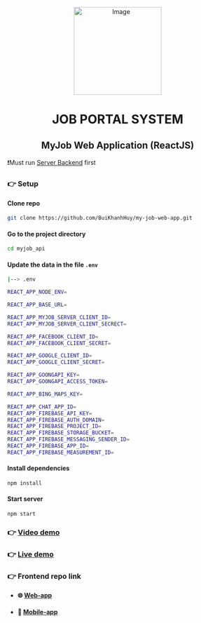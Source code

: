 <p align="center">
 <img src="https://github.com/BuiKhanhHuy/myjob_api/assets/69914972/ef0c454d-7947-46ab-a5e6-64ffe964bb3a" width="200"  alt="Image" />
</p>
<h1 align="center">JOB PORTAL SYSTEM</h1>
<h2 align="center">MyJob Web Application (ReactJS)</h2>

❗Must run [Server Backend](https://github.com/BuiKhanhHuy/myjob_api)  first
### 👉 Setup

#### Clone repo
```bash
git clone https://github.com/BuiKhanhHuy/my-job-web-app.git
```
#### Go to the project directory
```bash
cd myjob_api
```
#### Update the data in the file `.env`
```bash
|--> .env
```
```bash
REACT_APP_NODE_ENV=

REACT_APP_BASE_URL=

REACT_APP_MYJOB_SERVER_CLIENT_ID=
REACT_APP_MYJOB_SERVER_CLIENT_SECRECT=

REACT_APP_FACEBOOK_CLIENT_ID=
REACT_APP_FACEBOOK_CLIENT_SECRET=

REACT_APP_GOOGLE_CLIENT_ID=
REACT_APP_GOOGLE_CLIENT_SECRET=

REACT_APP_GOONGAPI_KEY=
REACT_APP_GOONGAPI_ACCESS_TOKEN=

REACT_APP_BING_MAPS_KEY=

REACT_APP_CHAT_APP_ID=
REACT_APP_FIREBASE_API_KEY=
REACT_APP_FIREBASE_AUTH_DOMAIN=
REACT_APP_FIREBASE_PROJECT_ID=
REACT_APP_FIREBASE_STORAGE_BUCKET=
REACT_APP_FIREBASE_MESSAGING_SENDER_ID=
REACT_APP_FIREBASE_APP_ID=
REACT_APP_FIREBASE_MEASUREMENT_ID=
```
#### Install dependencies
```bash
npm install
```
#### Start server
```bash
npm start
```

### 👉 [Video demo](https://www.youtube.com/watch?v=4vq1rl6vj5c)
 
### 👉 [Live demo](https://bkhuy-myjob.netlify.app/)

### 👉 Frontend repo link
* #### 🌐  [Web-app](https://github.com/BuiKhanhHuy/my-job-web-app) 
* #### 📱  [Mobile-app](https://github.com/BuiKhanhHuy/MyJobApp) 
